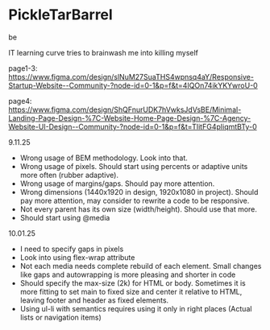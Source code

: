 # PickleTarBarrel
be

IT learning curve tries to brainwash me into killing myself

page1-3: https://www.figma.com/design/slNuM27SuaTHS4wpnsq4aY/Responsive-Startup-Website--Community-?node-id=0-1&p=f&t=4IQOn74ikYKYwroU-0


page4: https://www.figma.com/design/ShQFnurUDK7hVwksJdVsBE/Minimal-Landing-Page-Design-%7C-Website-Home-Page-Design-%7C-Agency-Website-UI-Design--Community-?node-id=0-1&p=f&t=TIitFG4pIiqmtBTy-0


9.11.25
 - Wrong usage of BEM methodology. Look into that.
 - Wrong usage of pixels. Should start using percents or adaptive units more often (rubber adaptive).
 - Wrong usage of margins/gaps. Should pay more attention.
 - Wrong dimensions (1440x1920 in design, 1920x1080 in project). Should pay more attention, may consider to rewrite a code to be responsive. 
 - Not every parent has its own size (width/height). Should use that more.
 - Should start using @media
 

10.01.25
 - I need to specify gaps in pixels
 - Look into using flex-wrap attribute
 - Not each media needs complete rebuild of each element. Small changes like gaps and autowrapping is more pleasing and shorter in code
 - Should specify the max-size (2k) for HTML or body. Sometimes it is more fitting to set main to fixed size and center it relative to HTML, leaving footer and header as fixed elements.
 - Using ul-li with semantics requires using it only in right places (Actual lists or navigation items)